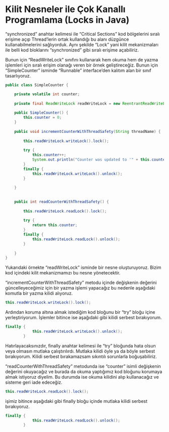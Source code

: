 # Kilit Nesneler ile Çok Kanallı Programlama (Locks in Java)

“synchronized” anahtar kelimesi ile “Critical Sections” kod bölgelerini sıralı erişime açıp Thread’lerin ortak kullandığı bu alanı düzgünce kullanabilmelerini sağlıyorduk. Aynı şekilde “Lock” yani kilit mekanizmaları ile belli kod bloklarını “synchronized” gibi sıralı erişime açabiliriz.

Bunun için “ReadWriteLock” sınıfını kullanarak hem okuma hem de yazma işlemleri için sıralı erişim olanağı veren bir örnek geliştireceğiz. Bunun için “SimpleCounter” isminde “Runnable” interface’den kalıtım alan bir sınıf tasarlıyoruz.

```java
public class SimpleCounter {

	private volatile int counter;
	
	private final ReadWriteLock readWriteLock = new ReentrantReadWriteLock();
	
	public SimpleCounter() {
		this.counter = 0;
	}
	
	public void incrementCounterWithThreadSafety(String threadName) {
		
		this.readWriteLock.writeLock().lock();
		
		try {
			this.counter++;
			System.out.println("Counter was updated to '" + this.counter + "' from " + threadName);
		}
		finally {
			this.readWriteLock.writeLock().unlock();
		}
		
	}
	
	
	public int readCounterWithThreadSafety() {
		
		this.readWriteLock.readLock().lock();
		
		try {
			return this.counter;
		}
		finally {
			this.readWriteLock.readLock().unlock();
		}
		
	}
}
```

Yukarıdaki örnekte “readWriteLock” isminde bir nesne oluşturuyoruz. Bizim kod içindeki kilit mekanizmamızı bu nesne yönetecektir.

“incrementCounterWithThreadSafety” metodu içinde değişkenin değerini güncelleyeceğimiz için bir yazma işlemi yapacağız bu nedenle aşağıdaki komutla bir yazma kilidi alıyoruz.

```java
this.readWriteLock.writeLock().lock();
```

Ardından koruma altına almak istediğim kod bloğunu bir “try” bloğu içine yerleştiriyorum. İşlemler bitince ise aşağıdaki gibi kilidi serbest bırakıyorum.

```java
finally {
			this.readWriteLock.writeLock().unlock();
		}
```

Hatırlayacaksınızdır, finally anahtar kelimesi ile “try” bloğunda hata olsun veya olmasın mutlaka çalıştırılırdı. Mutlaka kilidi öyle ya da böyle serbest bırakıyorum. Kilidi serbest bırakamazsam sıkıntılı sorunlarla boğuşabiliriz.


“readCounterWithThreadSafety” metodunda ise “counter” isimli değişkenin değerini okuyacağız ve burada da okuma yaptığımız kod bloğunu korumaya almak istiyoruz diyelim. Bu durumda ise okuma kilidini alıp kullanacağız ve sisteme geri iade edeceğiz.

```java
this.readWriteLock.readLock().lock();
```

işimiz bitince aşağıdaki gibi finally bloğu içinde mutlaka kilidi serbest bırakıyoruz.

```java
finally {
			this.readWriteLock.readLock().unlock();
		}
```

